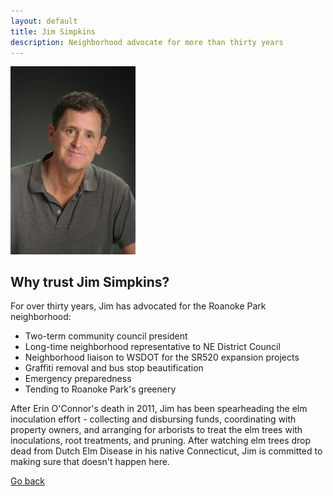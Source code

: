 ```yaml
---
layout: default
title: Jim Simpkins
description: Neighborhood advocate for more than thirty years
---
```

<div class="container">
<img src="./assets/css/Photo%20of%20Jim.jpg" width="200">
</div>

## Why trust Jim Simpkins?

For over thirty years, Jim has advocated for the Roanoke Park neighborhood:

- Two-term community council president
- Long-time neighborhood representative to NE District Council
- Neighborhood liaison to WSDOT for the SR520 expansion projects
- Graffiti removal and bus stop beautification
- Emergency preparedness
- Tending to Roanoke Park's greenery

After Erin O'Connor's death in 2011, Jim has been spearheading the elm inoculation effort - collecting and disbursing funds, coordinating with property owners, and arranging for arborists to treat the elm trees with inoculations, root treatments, and pruning. After watching elm trees drop dead from Dutch Elm Disease in his native Connecticut, Jim is committed to making sure that doesn't happen here.

[Go back](./)